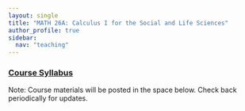 ```yaml
---
layout: single
title: "MATH 26A: Calculus I for the Social and Life Sciences"
author_profile: true
sidebar:
  nav: "teaching"
---
```


### <a href="https://lgpcappiello.github.io/teaching/stat100a/syllabus.pdf" target="blank">Course Syllabus</a>

Note: Course materials will be posted in the space below. Check back periodically for updates.
